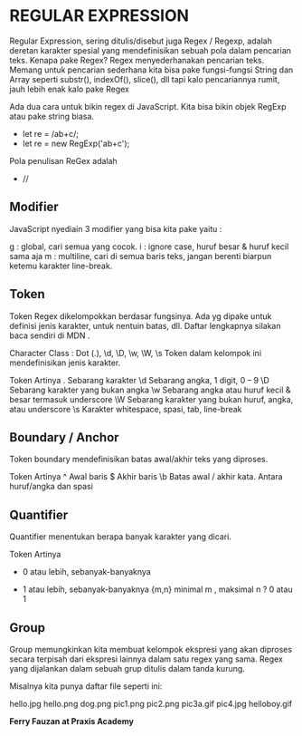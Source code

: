 # REGULAR EXPRESSION

Regular Expression, sering ditulis/disebut juga Regex / Regexp, adalah deretan karakter spesial yang mendefinisikan sebuah pola dalam pencarian teks. Kenapa pake Regex? Regex menyederhanakan pencarian teks. Memang untuk pencarian sederhana kita bisa pake fungsi-fungsi String dan Array seperti substr(), indexOf(), slice(), dll tapi kalo pencariannya rumit, jauh lebih enak kalo pake Regex

Ada dua cara untuk bikin regex di JavaScript. Kita bisa bikin objek RegExp atau pake string biasa.

  - let re = /ab+c/;
  - let re = new RegExp('ab+c');
 
Pola penulisan ReGex adalah 
 - /<pola yang dicari>/<modifier>
 
## Modifier
JavaScript nyediain 3 modifier yang bisa kita pake yaitu :

g : global, cari semua yang cocok.
i : ignore case, huruf besar & huruf kecil sama aja
m : multiline, cari di semua baris teks, jangan berenti biarpun ketemu karakter line-break.




## Token
Token Regex dikelompokkan berdasar fungsinya. Ada yg dipake untuk definisi jenis karakter, untuk nentuin batas, dll. Daftar lengkapnya silakan baca sendiri di MDN .

Character Class : Dot (.), \d, \D, \w, \W, \s
Token dalam kelompok ini mendefinisikan jenis karakter.

Token	Artinya
.	Sebarang karakter
\d	Sebarang angka, 1 digit, 0 – 9
\D	Sebarang karakter yang bukan angka
\w	Sebarang angka atau huruf kecil & besar termasuk underscore
\W	Sebarang karakter yang bukan huruf, angka, atau underscore
\s	Karakter whitespace, spasi, tab, line-break


## Boundary / Anchor
Token boundary mendefinisikan batas awal/akhir teks yang diproses.

Token	Artinya
^	Awal baris
$	Akhir baris
\b	Batas awal / akhir kata. Antara huruf/angka dan spasi

## Quantifier
Quantifier menentukan berapa banyak karakter yang dicari.

Token	Artinya
*	0 atau lebih, sebanyak-banyaknya
+	1 atau lebih, sebanyak-banyaknya
{m,n}	minimal m , maksimal n
?	0 atau 1

## Group
Group memungkinkan kita membuat kelompok ekspresi yang akan diproses secara terpisah dari ekspresi lainnya dalam satu regex yang sama. Regex yang dijalankan dalam sebuah grup ditulis dalam tanda kurung.

Misalnya kita punya daftar file seperti ini:

hello.jpg
hello.png
dog.png
pic1.png
pic2.png
pic3a.gif
pic4.jpg
helloboy.gif



**Ferry Fauzan at Praxis Academy**